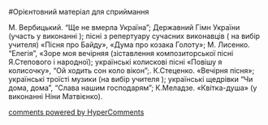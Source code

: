 <div id="hypercomments_widget" class="js-hypercomments-widget invisible"></div>

#Орієнтовний матеріал для сприймання

М. Вербицький. “Ще не вмерла Україна”; Державний Гімн України (участь у виконанні ); пісні з репертуару сучасних виконавців ( на вибір учителя) «Пісня про Байду», «Дума про козака Голоту»; М. Лисенко. “Елегія”,  «Зоре моя вечірняя (зіставлення композиторської пісні Я.Степового і народної); українські колискові пісні «Повішу я колисочку», “Ой ходить сон коло вікон”;. К.Стеценко. «Вечірня пісня»; українські троїсті музики (на вибір учителя ); українські щедрівки “Чи дома, дома”, “Слава нашим господарям”; К.Меладзе. «Квітка-душа» (у виконанні Ніни Матвієнко).

<div class="js-hypercomments-container">
    <a href="http://hypercomments.com" class="hc-link" title="comments widget">comments powered by HyperComments</a>
</div>